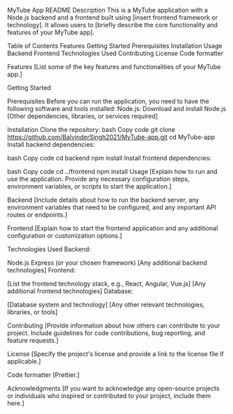 MyTube App README
Description
This is a MyTube application with a Node.js backend and a frontend built using [insert frontend framework or technology]. It allows users to [briefly describe the core functionality and features of your MyTube app].

Table of Contents
Features
Getting Started
Prerequisites
Installation
Usage
Backend
Frontend
Technologies Used
Contributing
License
Code formatter

Features
[List some of the key features and functionalities of your MyTube app.]

Getting Started

Prerequisites
Before you can run the application, you need to have the following software and tools installed:
Node.js: Download and install Node.js
[Other dependencies, libraries, or services required]

Installation
Clone the repository:
bash
Copy code
git clone https://github.com/BalvinderSingh2021/MyTube-app.git
cd MyTube-app
Install backend dependencies:

bash
Copy code
cd backend
npm install
Install frontend dependencies:

bash
Copy code
cd ../frontend
npm install
Usage
[Explain how to run and use the application. Provide any necessary configuration steps, environment variables, or scripts to start the application.]

Backend
[Include details about how to run the backend server, any environment variables that need to be configured, and any important API routes or endpoints.]

Frontend
[Explain how to start the frontend application and any additional configuration or customization options.]

Technologies Used
Backend:

Node.js
Express (or your chosen framework)
[Any additional backend technologies]
Frontend:

[List the frontend technology stack, e.g., React, Angular, Vue.js]
[Any additional frontend technologies]
Database:

[Database system and technology]
[Any other relevant technologies, libraries, or tools]

Contributing
[Provide information about how others can contribute to your project. Include guidelines for code contributions, bug reporting, and feature requests.]

License
[Specify the project's license and provide a link to the license file if applicable.]

Code formatter
[Prettier.]

Acknowledgments
[If you want to acknowledge any open-source projects or individuals who inspired or contributed to your project, include them here.]
